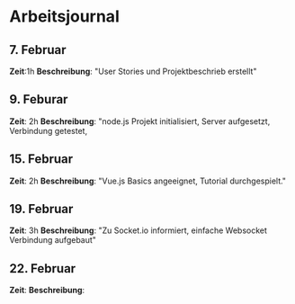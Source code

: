 # Arbeitsjournal
## 7. Februar
**Zeit**:1h
**Beschreibung**: "User Stories und Projektbeschrieb erstellt"

## 9. Feburar
**Zeit**: 2h
**Beschreibung**: "node.js Projekt initialisiert, Server aufgesetzt, Verbindung getestet,

## 15. Februar
**Zeit**: 2h
**Beschreibung**: "Vue.js Basics angeeignet, Tutorial durchgespielt."

## 19. Februar
**Zeit**: 3h
**Beschreibung**: "Zu Socket.io informiert, einfache Websocket Verbindung aufgebaut"

## 22. Februar
**Zeit**:
**Beschreibung**: